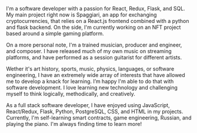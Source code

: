 I'm a software developer with a passion for React, Redux, Flask, and SQL. My main project right now is Spaggiari, an app for exchanging cryptocurrencies, that relies on a React.js frontend combined with a python and flask backend. On the side, I'm currently working on an NFT project based around a simple gaming platform.

On a more personal note, I'm a trained musician, producer and engineer, and composer. I have released much of my own music on streaming platforms, and have performed as a session guitarist for different artists.

Wether it's art history, sports, music, physics, languages, or software engineering, I have an extremely wide array of interests that have allowed me to develop a knack for learning. I’m happy I'm able to do that with software development. I love learning new technology and challenging myself to think logically, methodically, and creatively.

As a full stack software developer, I have enjoyed using JavaScript, React/Redux, Flask, Python, PostgreSQL, CSS, and HTML in my projects. Currently, I'm self-learning smart contracts, game engineering, Russian, and playing the piano. I'm always finding time to learn more!

